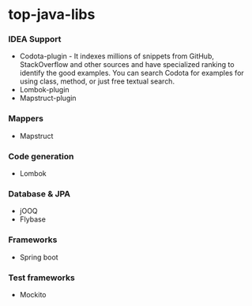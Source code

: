 # top-java-libs


### IDEA Support
* Codota-plugin - It indexes millions of snippets from GitHub, StackOverflow and other sources and have specialized ranking to identify the good examples. You can search Codota for examples for using class, method, or just free textual search.
* Lombok-plugin
* Mapstruct-plugin

### Mappers
* Mapstruct

### Code generation
* Lombok

### Database & JPA 
* jOOQ
* Flybase

### Frameworks
* Spring boot

### Test frameworks
* Mockito
